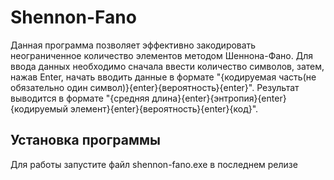 # Shennon-Fano
Данная программа позволяет эффективно закодировать неограниченное количество элементов методом Шеннона-Фано. Для ввода данных необходимо сначала ввести количество
символов, затем, нажав Enter, начать вводить данные в формате "{кодируемая часть(не обязательно один символ)}{enter}{вероятность}{enter}". Результат выводится в формате
"{средняя длина}{enter}{энтропия}{enter}{кодируемый элемент}{enter}{вероятность}{enter}{код}". 
## Установка программы
Для работы запустите файл shennon-fano.exe в последнем релизе
